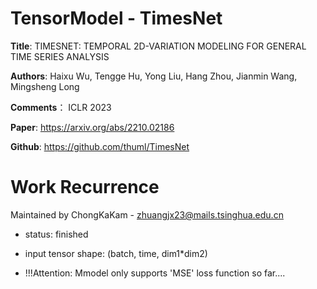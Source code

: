 # TensorModel - TimesNet
**Title**: TIMESNET: TEMPORAL 2D-VARIATION MODELING FOR GENERAL TIME SERIES ANALYSIS

**Authors**: Haixu Wu, Tengge Hu, Yong Liu, Hang Zhou, Jianmin Wang, Mingsheng Long

**Comments**： ICLR 2023

**Paper**: https://arxiv.org/abs/2210.02186

**Github**: https://github.com/thuml/TimesNet

# Work Recurrence

Maintained by ChongKaKam - zhuangjx23@mails.tsinghua.edu.cn

+ status: finished

+ input tensor shape: (batch, time, dim1*dim2)

+ !!!Attention: Mmodel only supports 'MSE' loss function so far....
